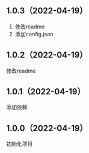 ## 1.0.3（2022-04-19）
1. 修改readme
2. 添加config.json
## 1.0.2（2022-04-19）
修改readme
## 1.0.1（2022-04-19）
添加依赖
## 1.0.0（2022-04-19）
初始化项目
